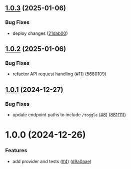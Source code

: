 ## [1.0.3](https://github.com/Hyphen/openfeature-provider-javascript-web/compare/v1.0.2...v1.0.3) (2025-01-06)


### Bug Fixes

* deploy changes ([21dab00](https://github.com/Hyphen/openfeature-provider-javascript-web/commit/21dab00644d6cca918d629400b3ff191740964bf))

## [1.0.2](https://github.com/Hyphen/openfeature-provider-javascript-web/compare/v1.0.1...v1.0.2) (2025-01-06)


### Bug Fixes

* refactor API request handling ([#11](https://github.com/Hyphen/openfeature-provider-javascript-web/issues/11)) ([5680109](https://github.com/Hyphen/openfeature-provider-javascript-web/commit/56801099254b6c16f4a336f8e2eff96874fcca47))

## [1.0.1](https://github.com/Hyphen/openfeature-provider-javascript-web/compare/v1.0.0...v1.0.1) (2024-12-27)


### Bug Fixes

* update endpoint paths to include `/toggle` ([#8](https://github.com/Hyphen/openfeature-provider-javascript-web/issues/8)) ([881f11f](https://github.com/Hyphen/openfeature-provider-javascript-web/commit/881f11f6f26a67860d32522327d2459e409ed605))

# 1.0.0 (2024-12-26)


### Features

* add provider and tests ([#4](https://github.com/Hyphen/openfeature-provider-javascript-web/issues/4)) ([d9a0aae](https://github.com/Hyphen/openfeature-provider-javascript-web/commit/d9a0aae9dfff7850d694f8560f2d2770f74ab9b4))
